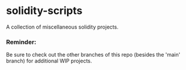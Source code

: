 # solidity-scripts

A collection of miscellaneous solidity projects.

### Reminder:
Be sure to check out the other branches of this repo (besides the 'main' branch) for additional WIP projects.
